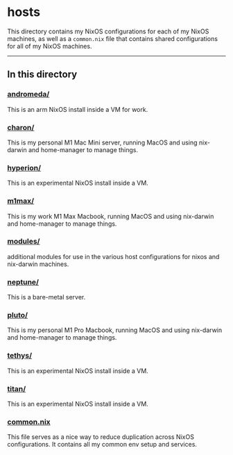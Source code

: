 # hosts

This directory contains my NixOS configurations for each of my NixOS machines, as well as a `common.nix` file that contains shared configurations for all of my NixOS machines.

---

## In this directory

### [andromeda/](./andromeda)

This is an arm NixOS install inside a VM for work.

### [charon/](./charon)

This is my personal M1 Mac Mini server, running MacOS and using nix-darwin and home-manager to manage things.

### [hyperion/](./hyperion)

This is an experimental NixOS install inside a VM.

### [m1max/](./m1max)

This is my work M1 Max Macbook, running MacOS and using nix-darwin and home-manager to manage things.

### [modules/](./modules)

additional modules for use in the various host configurations for nixos and nix-darwin machines.

### [neptune/](./neptune)

This is a bare-metal server.

### [pluto/](./pluto)

This is my personal M1 Pro Macbook, running MacOS and using nix-darwin and home-manager to manage things.

### [tethys/](./tethys)

This is an experimental NixOS install inside a VM.

### [titan/](./titan)

This is an experimental NixOS install inside a VM.

### [common.nix](./common.nix)

This file serves as a nice way to reduce duplication across NixOS configurations. It contains all my common env setup and services.
